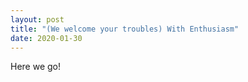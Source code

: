 ```yaml
---
layout: post
title: "(We welcome your troubles) With Enthusiasm"
date: 2020-01-30
---
```


Here we go!
